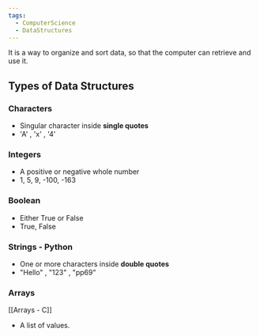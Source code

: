 ```yaml
---
tags:
  - ComputerScience
  - DataStructures
---
```

It is a way to organize and sort data, so that the computer can retrieve and use it.

## Types of Data Structures
### Characters
- Singular character inside **single quotes**
- 'A' , 'x' , '4'

### Integers
- A positive or negative whole number
- 1, 5, 9, -100, -163

### Boolean
- Either True or False
- True, False

### Strings - Python
- One or more characters inside **double quotes**
- "Hello" , "123" , "pp69"

### Arrays
[[Arrays - C]]
- A list of values.